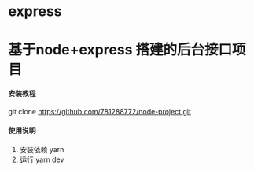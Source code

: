 # express
# 基于node+express 搭建的后台接口项目

#### 安装教程

git clone https://github.com/781288772/node-project.git

#### 使用说明

1. 安装依赖  yarn
2.  运行  yarn dev

